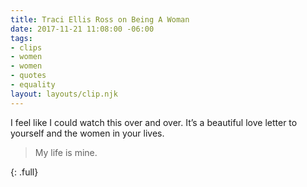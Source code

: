 ```yaml
---
title: Traci Ellis Ross on Being A Woman
date: 2017-11-21 11:08:00 -06:00
tags:
- clips
- women
- women
- quotes
- equality
layout: layouts/clip.njk
---
```


I feel like I could watch this over and over. It’s a beautiful love letter to yourself and the women in your lives.
> My life is mine.

<script async src="//player-backend.cnevids.com/script/video/5a0a2a62148bb036f9000026.js?iu=/3379/glamour.dart/share"></script>
{: .full}
